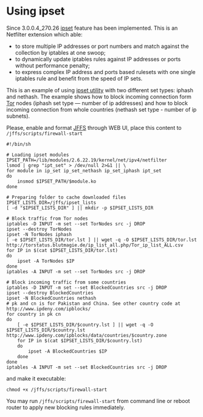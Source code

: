 # Using ipset

Since 3.0.0.4_270.26 [ipset](http://en.wikipedia.org/wiki/Netfilter#ipset) feature has been implemented. This is an Netfilter extension which able:
* to store multiple IP addresses or port numbers and match against the collection by iptables at one swoop;
* to dynamically update iptables rules against IP addresses or ports without performance penalty;
* to express complex IP address and ports based rulesets with one single iptables rule and benefit from the speed of IP sets.

This is an example of using [ipset utility](http://manpages.ubuntu.com/manpages/lucid/man8/ipset.8.html) with two different set types: iphash and nethash. The example shows how to block incoming connection form [Tor](https://www.torproject.org/) nodes (iphash set type — number of ip addresses) and how to block incoming connection from whole countries (nethash set type - number of ip subnets). 

Please, enable and format [JFFS](https://github.com/RMerl/asuswrt-merlin/wiki/JFFS) through WEB UI, place this content to `/jffs/scripts/firewall-start`

```
#!/bin/sh

# Loading ipset modules
IPSET_PATH=/lib/modules/2.6.22.19/kernel/net/ipv4/netfilter
lsmod | grep "ipt_set" > /dev/null 2>&1 || \
for module in ip_set ip_set_nethash ip_set_iphash ipt_set
do
    insmod $IPSET_PATH/$module.ko
done

# Preparing folder to cache downloaded files
IPSET_LISTS_DIR=/jffs/ipset_lists
[ -d "$IPSET_LISTS_DIR" ] || mkdir -p $IPSET_LISTS_DIR

# Block traffic from Tor nodes
iptables -D INPUT -m set --set TorNodes src -j DROP
ipset --destroy TorNodes
ipset -N TorNodes iphash
[ -e $IPSET_LISTS_DIR/tor.lst ] || wget -q -O $IPSET_LISTS_DIR/tor.lst http://torstatus.blutmagie.de/ip_list_all.php/Tor_ip_list_ALL.csv
for IP in $(cat $IPSET_LISTS_DIR/tor.lst)
do
    ipset -A TorNodes $IP
done
iptables -A INPUT -m set --set TorNodes src -j DROP

# Block incoming traffic from some countries
iptables -D INPUT -m set --set BlockedCountries src -j DROP
ipset --destroy BlockedCountries
ipset -N BlockedCountries nethash
# pk and cn is for Pakistan and China. See other country code at http://www.ipdeny.com/ipblocks/
for country in pk cn
do
    [ -e $IPSET_LISTS_DIR/$country.lst ] || wget -q -O $IPSET_LISTS_DIR/$country.lst http://www.ipdeny.com/ipblocks/data/countries/$country.zone
    for IP in $(cat $IPSET_LISTS_DIR/$country.lst)
    do
        ipset -A BlockedCountries $IP
    done
done
iptables -A INPUT -m set --set BlockedCountries src -j DROP
```
and make it executable:
```
chmod +x /jffs/scripts/firewall-start
```
You may run `/jffs/scripts/firewall-start` from command line or reboot router to apply new blocking rules immediately. 